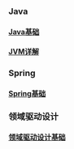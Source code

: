 ### Java
#### [Java基础](./article/Java/Java基础.md)
#### [JVM详解](./article/Java/JVM详解.md)
### Spring
#### [Spring基础](./article/Spring/Spring基础)
### 领域驱动设计
#### [领域驱动设计基础](./article/DDD/领域驱动设计基础.md)